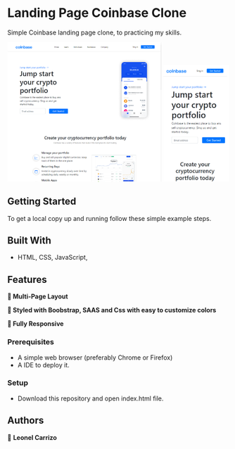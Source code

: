 # Landing Page Coinbase Clone
Simple Coinbase landing page clone, to practicing my skills.

<div align="center" >
  <img alt="Demo" src="./screenshots/Screenshot-1.png" width="350"/>
  
  <img alt="Demo" src="./screenshots/Screenshot-responsive.png" width="150"/>
</div>

## Getting Started
To get a local copy up and running follow these simple example steps.

## Built With
- HTML, CSS, JavaScript, 

## Features

**📖 Multi-Page Layout**

**🎨 Styled with Boobstrap, SAAS and Css with easy to customize colors**

**📱 Fully Responsive**

### Prerequisites
- A simple web browser (preferably Chrome or Firefox)
- A IDE to deploy it. 

### Setup
- Download this repository and open index.html file.

## Authors
👤 **Leonel Carrizo**
